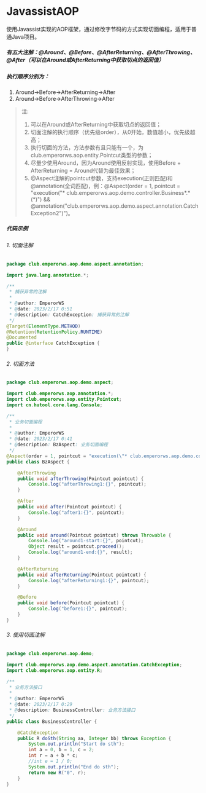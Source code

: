 # JavassistAOP
使用Javassist实现的AOP框架，通过修改字节码的方式实现切面编程，适用于普通Java项目。

##### 有五大注解：@Around、@Before、@AfterReturning、@AfterThrowing、@After（可以在Around或AfterReturning中获取切点的返回值）

##### 执行顺序分别为：
1. Around->Before->AfterReturning->After
2. Around->Before->AfterThrowing->After

> 注:
> 1. 可以在Around或AfterReturning中获取切点的返回值；
> 2. 切面注解的执行顺序（优先级order），从0开始，数值越小，优先级越高；
> 3. 执行切面的方法，方法参数有且只能有一个，为club.emperorws.aop.entity.Pointcut类型的参数；
> 4. 尽量少使用Around，因为Around使用反射实现，使用Before + AfterReturning = Around代替为最佳效果；
> 5. @Aspect注解的pointcut参数，支持execution(正则匹配)和@annotation(全词匹配)，例：@Aspect(order = 1, pointcut = "execution(\"* club.emperorws.aop.demo.controller.Business*.\*(*)\") && @annotation(\"club.emperorws.aop.demo.aspect.annotation.CatchException2\")")。

##### 代码示例

###### 1. 切面注解

```java
package club.emperorws.aop.demo.aspect.annotation;

import java.lang.annotation.*;

/**
 * 捕获异常的注解
 *
 * @author: EmperorWS
 * @date: 2023/2/17 0:51
 * @description: CatchException: 捕获异常的注解
 */
@Target(ElementType.METHOD)
@Retention(RetentionPolicy.RUNTIME)
@Documented
public @interface CatchException {
}
```

###### 2. 切面方法

```java
package club.emperorws.aop.demo.aspect;

import club.emperorws.aop.annotation.*;
import club.emperorws.aop.entity.Pointcut;
import cn.hutool.core.lang.Console;

/**
 * 业务切面编程
 *
 * @author: EmperorWS
 * @date: 2023/2/17 0:41
 * @description: BzAspect: 业务切面编程
 */
@Aspect(order = 1, pointcut = "execution(\"* club.emperorws.aop.demo.controller.Business*.*(*)\") && @annotation(\"club.emperorws.aop.demo.aspect.annotation.CatchException2\")")
public class BzAspect {

    @AfterThrowing
    public void afterThrowing(Pointcut pointcut) {
        Console.log("afterThrowing1:{}", pointcut);
    }

    @After
    public void after(Pointcut pointcut) {
        Console.log("after1:{}", pointcut);
    }

    @Around
    public void around(Pointcut pointcut) throws Throwable {
        Console.log("around1-start:{}", pointcut);
        Object result = pointcut.proceed();
        Console.log("around1-end:{}", result);
    }

    @AfterReturning
    public void afterReturning(Pointcut pointcut) {
        Console.log("afterReturning1:{}", pointcut);
    }

    @Before
    public void before(Pointcut pointcut) {
        Console.log("before1:{}", pointcut);
    }
}
```
###### 3. 使用切面注解

```java
package club.emperorws.aop.demo;

import club.emperorws.aop.demo.aspect.annotation.CatchException;
import club.emperorws.aop.entity.R;

/**
 * 业务方法接口
 *
 * @author: EmperorWS
 * @date: 2023/2/17 0:29
 * @description: BusinessController: 业务方法接口
 */
public class BusinessController {

    @CatchException
    public R doSth(String aa, Integer bb) throws Exception {
        System.out.println("Start do sth");
        int a = 0, b = 1, c = 2;
        int r = a + b * c;
        //int e = 1 / 0;
        System.out.println("End do sth");
        return new R("0", r);
    }
}
```

